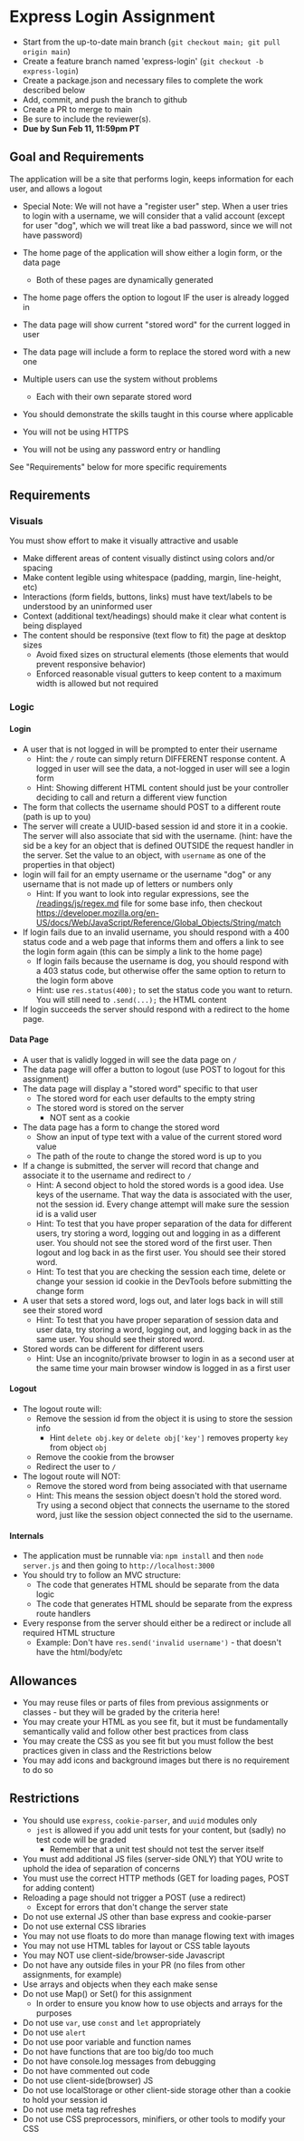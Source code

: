 # Express Login Assignment

* Start from the up-to-date main branch (`git checkout main; git pull origin main`)
* Create a feature branch named 'express-login' (`git checkout -b express-login`)
* Create a package.json and necessary files to complete the work described below
* Add, commit, and push the branch to github
* Create a PR to merge to main
* Be sure to include the reviewer(s).  
* **Due by Sun Feb 11, 11:59pm PT**

## Goal and Requirements

The application will be a site that performs login, keeps information for each user, and allows a logout
- Special Note: We will not have a "register user" step.  When a user tries to login with a username, we will consider that a valid account (except for user "dog", which we will treat like a bad password, since we will not have password)

- The home page of the application will show either a login form, or the data page
  - Both of these pages are dynamically generated
- The home page offers the option to logout IF the user is already logged in
- The data page will show current "stored word" for the current logged in user
- The data page will include a form to replace the stored word with a new one
- Multiple users can use the system without problems
  - Each with their own separate stored word
- You should demonstrate the skills taught in this course where applicable
- You will not be using HTTPS
- You will not be using any password entry or handling

See "Requirements" below for more specific requirements

## Requirements

### Visuals

You must show effort to make it visually attractive and usable
- Make different areas of content visually distinct using colors and/or spacing
- Make content legible using whitespace (padding, margin, line-height, etc)
- Interactions (form fields, buttons, links) must have text/labels to be understood by an uninformed user
- Context (additional text/headings) should make it clear what content is being displayed
- The content should be responsive (text flow to fit) the page at desktop sizes 
  - Avoid fixed sizes on structural elements (those elements that would prevent responsive behavior)
  - Enforced reasonable visual gutters to keep content to a maximum width is allowed but not required

### Logic

#### Login

- A user that is not logged in will be prompted to enter their username
    - Hint: the `/` route can simply return DIFFERENT response content.  A logged in user will see the data, a not-logged in user will see a login form
    - Hint: Showing different HTML content should just be your controller deciding to call and return a different view function
- The form that collects the username should POST to a different route (path is up to you)
- The server will create a UUID-based session id and store it in a cookie.  The server will also associate that sid with the username.  (hint: have the sid be a key for an object that is defined OUTSIDE the request handler in the server.  Set the value to an object, with `username` as one of the properties in that object)
- login will fail for an empty username or the username "dog" or any username that is not made up of letters or numbers only
  - Hint: If you want to look into regular expressions, see the [/readings/js/regex.md](/readings/js/regex.md) file for some base info, then checkout https://developer.mozilla.org/en-US/docs/Web/JavaScript/Reference/Global_Objects/String/match
- If login fails due to an invalid username, you should respond with a 400 status code and a web page that informs them and offers a link to see the login form again (this can be simply a link to the home page)
    - If login fails because the username is dog, you should respond with a 403 status code, but otherwise offer the same option to return to the login form above
    - Hint: use `res.status(400);` to set the status code you want to return.  You will still need to `.send(...);` the HTML content
- If login succeeds the server should respond with a redirect to the home page.

#### Data Page

- A user that is validly logged in will see the data page on `/`
- The data page will offer a button to logout (use POST to logout for this assignment)
- The data page will display a "stored word" specific to that user
  - The stored word for each user defaults to the empty string
  - The stored word is stored on the server
    - NOT sent as a cookie
- The data page has a form to change the stored word
  - Show an input of type text with a value of the current stored word value
  - The path of the route to change the stored word is up to you
- If a change is submitted, the server will record that change and associate it to the username and redirect to `/`
  - Hint: A second object to hold the stored words is a good idea.  Use keys of the username.  That way the data is associated with the user, not the session id. Every change attempt will make sure the session id is a valid user
  - Hint: To test that you have proper separation of the data for different users, try storing a word, logging out and logging in as a different user.  You should not see the stored word of the first user.  Then logout and log back in as the first user.  You should see their stored word.
  - Hint: To test that you are checking the session each time, delete or change your session id cookie in the DevTools before submitting the change form
- A user that sets a stored word, logs out, and later logs back in will still see their stored word
  - Hint: To test that you have proper separation of session data and user data, try storing a word, logging out, and logging back in as the same user.  You should see their stored word.
- Stored words can be different for different users
  - Hint: Use an incognito/private browser to login in as a second user at the same time your main browser window is logged in as a first user

#### Logout

- The logout route will:
  - Remove the session id from the object it is using to store the session info
    - Hint `delete obj.key` or `delete obj['key']` removes property `key` from object `obj`
  - Remove the cookie from the browser
  - Redirect the user to `/`
- The logout route will NOT:
  - Remove the stored word from being associated with that username
  - Hint: This means the session object doesn't hold the stored word.  Try using a second object that connects the username to the stored word, just like the session object connected the sid to the username.

#### Internals

* The application must be runnable via: `npm install` and then `node server.js` and then going to `http://localhost:3000`
* You should try to follow an MVC structure: 
  - The code that generates HTML should be separate from the data logic
  - The code that generates HTML should be separate from the express route handlers
* Every response from the server should either be a redirect or include all required HTML structure
  - Example: Don't have `res.send('invalid username')` - that doesn't have the html/body/etc 

## Allowances
* You may reuse files or parts of files from previous assignments or classes - but they will be graded by the criteria here!
* You may create your HTML as you see fit, but it must be fundamentally semantically valid and follow other best practices from class
* You may create the CSS as you see fit but you must follow the best practices given in class and the Restrictions below
* You may add icons and background images but there is no requirement to do so

## Restrictions
* You should use `express`, `cookie-parser`, and `uuid` modules only
  - `jest` is allowed if you add unit tests for your content, but (sadly) no test code will be graded
    - Remember that a unit test should not test the server itself
* You must add additional JS files (server-side ONLY) that YOU write to uphold the idea of separation of concerns
* You must use the correct HTTP methods (GET for loading pages, POST for adding content)
* Reloading a page should not trigger a POST (use a redirect)
  - Except for errors that don't change the server state
* Do not use external JS other than base express and cookie-parser
* Do not use external CSS libraries
* You may not use floats to do more than manage flowing text with images
* You may not use HTML tables for layout or CSS table layouts
* You may NOT use client-side/browser-side Javascript
* Do not have any outside files in your PR (no files from other assignments, for example)
* Use arrays and objects when they each make sense
* Do not use Map() or Set() for this assignment
  * In order to ensure you know how to use objects and arrays for the purposes
* Do not use `var`, use `const` and `let` appropriately
* Do not use `alert`
* Do not use poor variable and function names
* Do not have functions that are too big/do too much
* Do not have console.log messages from debugging
* Do not have commented out code
* Do not use client-side(browser) JS
* Do not use localStorage or other client-side storage other than a cookie to hold your session id
* Do not use meta tag refreshes
* Do not use CSS preprocessors, minifiers, or other tools to modify your CSS

